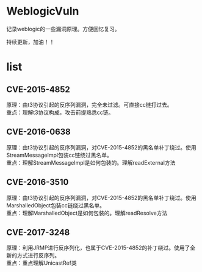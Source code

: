 # WeblogicVuln
记录weblogic的一些漏洞原理。方便回忆复习。   

持续更新，加油！！


# list

## CVE-2015-4852
原理：由t3协议引起的反序列漏洞，完全未过滤。可直接cc链打过去。   
重点：理解t3协议构成，攻击前提熟悉cc链。    


## CVE-2016-0638
原理：由t3协议引起的反序列漏洞，对CVE-2015-4852的黑名单补丁绕过。使用StreamMessageImpl包装cc链绕过黑名单。    
重点：理解StreamMessageImpl是如何包装的。理解readExternal方法   

## CVE-2016-3510
原理：由t3协议引起的反序列漏洞，对CVE-2015-4852的黑名单补丁绕过。使用MarshalledObject包装cc链绕过黑名单。    
重点：理解MarshalledObject是如何包装的。理解readResolve方法   


## CVE-2017-3248
原理：利用JRMP进行反序列化，也属于CVE-2015-4852的补丁绕过。使用了全新的方式进行反序列。    
重点：重点理解UnicastRef类   
